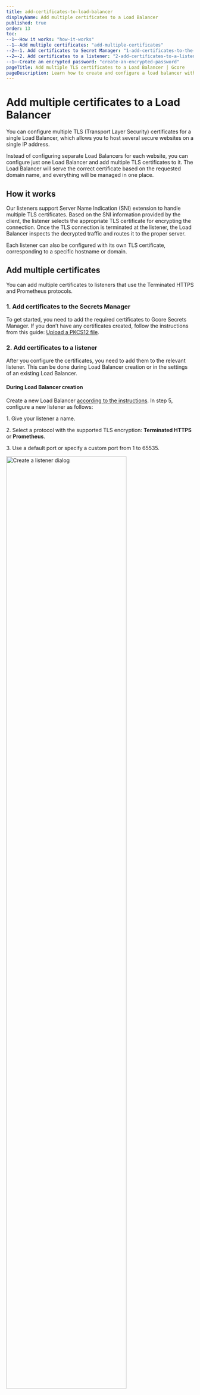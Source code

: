 ```yaml
---
title: add-certificates-to-load-balancer
displayName: Add multiple certificates to a Load Balancer
published: true
order: 13
toc:
--1—-How it works: "how-it-works"
--1—-Add multiple certificates: "add-multiple-certificates"
--2—-1. Add certificates to Secret Manager: "1-add-certificates-to-the-secrets-manager"
--2—-2. Add certificates to a listener: "2-add-certificates-to-a-listener"
--1—-Create an encrypted password: "create-an-encrypted-password"
pageTitle: Add multiple TLS certificates to a Load Balancer | Gcore
pageDescription: Learn how to create and configure a load balancer with multiple TLS certificates.
---
```

# Add multiple certificates to a Load Balancer 

You can configure multiple TLS (Transport Layer Security) certificates for a single Load Balancer, which allows you to host several secure websites on a single IP address. 

Instead of configuring separate Load Balancers for each website, you can configure just one Load Balancer and add multiple TLS certificates to it. The Load Balancer will serve the correct certificate based on the requested domain name, and everything will be managed in one place. 

## How it works 

Our listeners support Server Name Indication (SNI) extension to handle multiple TLS certificates. Based on the SNI information provided by the client, the listener selects the appropriate TLS certificate for encrypting the connection. Once the TLS connection is terminated at the listener, the Load Balancer inspects the decrypted traffic and routes it to the proper server. 

Each listener can also be configured with its own TLS certificate, corresponding to a specific hostname or domain. 

## Add multiple certificates

You can add multiple certificates to listeners that use the Terminated HTTPS and Prometheus protocols.

### 1. Add certificates to the Secrets Manager 

To get started, you need to add the required certificates to Gcore Secrets Manager. If you don’t have any certificates created, follow the instructions from this guide: <a href="https://gcore.com/docs/cloud/secrets-manager/upload-a-pkcs12-file" target="_blank">Upload a PKCS12 file</a>. 

### 2. Add certificates to a listener 

After you configure the certificates, you need to add them to the relevant listener. This can be done during Load Balancer creation or in the settings of an existing Load Balancer. 

<tabset-element>

#### During Load Balancer creation 

Create a new Load Balancer <a href="https://gcore.com/docs/cloud/networking/create-and-configure-a-load-balancer" target="_blank">according to the instructions</a>. In step 5, configure a new listener as follows: 

1\. Give your listener a name.

2\. Select a protocol with the supported TLS encryption: **Terminated HTTPS** or **Prometheus**. 

3\. Use a default port or specify a custom port from 1 to 65535. 

<img src="https://assets.gcore.pro/docs/cloud/networking/load-balancers/add-certificates-to-load-balancer/add-listener-name-port.png" alt="Create a listener dialog" width="80%">

4\. (Optional) To identify the origin of the user's IP address connecting to a web server via a Load balancer, enable the **Add headers X-Forwarded-For, X-Forwarded-Port, X-Forwarded-Proto to requests** toggle.

5\. Choose the default TLS Certificate. It’s the main certificate that will be used when there’s no configured certificate for a domain.  

6\. Select the CNI Certificates stored in the Secret Manager.  

7\. Set the connection limit - a maximum number of simultaneous connections that can be handled by the listener.

<img src="https://assets.gcore.pro/docs/cloud/networking/load-balancers/add-certificates-to-load-balancer/add-listener-headers-cni.png" alt="Create a listener dialog" width="80%">

8\. (Optional) Add allowed CIDR ranges to define which IP addresses can access your content. All IP addresses that don’t belong to the specified range will be denied access. 

9\. (Optional) Configure Basic Authentication for HTTP traffic to protect your resource from unauthorized access. Click **Add user** to specify who can access your resource only by logging in with the following credentials: 

* **Enter username**: specify a username that needs to be entered on the login screen. 

* **Password**: specify a password or provide an encrypted password. 

10\. Click **Create Listener**. 

After you configure the listener, proceed with the rest of the steps described in the <a href="https://gcore.com/docs/cloud/networking/create-and-configure-a-load-balancer" target="_blank">Create a Load Balancer</a> guide to finish the balancer’s creation.  

<img src="https://assets.gcore.pro/docs/cloud/networking/load-balancers/add-certificates-to-load-balancer/create-listener.png" alt="Create a listener dialog" width="80%">

#### From the Load Balancer settings 

If you already have a Load Balancer and don’t want to create a new one to terminate SSL connections, update the existing Load Balancer as follows: 

1\. In the Gcore Customer Portal, navigate to the **Cloud** page and click **Networking**. 

2\. Open the **Load Balancers** page.

<img src="https://assets.gcore.pro/docs/cloud/networking/load-balancers/add-certificates-to-load-balancer/load-balancers-page.png" alt="Load Balancers page in Customer Portal" width="80%">

3\. Find the Load Balancer you want to configure and click its name to open it. 

4\. Navigate to the **Listeners** tab and click **Add listener**. 

<img src="https://assets.gcore.pro/docs/cloud/networking/load-balancers/add-certificates-to-load-balancer/listeners-tab.png" alt="Listener tab in the Load Balancer settings" width="80%">

5\. To configure a new listener, follow the same instructions as in the "Add certificates during Load Balancer creation" step.

</tabset-element>

## Create an encrypted password 

When configuring basic authentication for HTTP traffic, you have the option to specify an encrypted password for a user. 

You can use any preferred encryption method or generate a hashed password using the <a href="https://www.unix.com/man-page/linux/1/mkpasswd/" target="_blank">MKPasswd</a> utility.  

To generate a password hash using a dockerized version of MKPasswd:  

1\. Check the available encryption types:   

```
docker run --rm yardalgedal/mkpasswd -m help 
```

2\. Choose your preferred encryption method and generate the password hash.  For example, to create a password hash using the bcrypt method, run:  

```
docker run --rm yardalgedal/mkpasswd -m bcrypt mypassword 
```

3\. Insert the into the **Encrypted password** field:

<img src="https://assets.gcore.pro/docs/cloud/networking/load-balancers/add-certificates-to-load-balancer/encrypted-password-field.png" alt="Encrypted password in listener settings" width="80%">